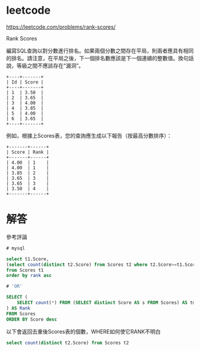 
# leetcode
https://leetcode.com/problems/rank-scores/

Rank Scores

編寫SQL查詢以對分數進行排名。如果兩個分數之間存在平局，則兩者應具有相同的排名。請注意，在平局之後，下一個排名數應該是下一個連續的整數值。換句話說，等級之間不應該存在“漏洞”。

    +----+-------+
    | Id | Score |
    +----+-------+
    | 1  | 3.50  |
    | 2  | 3.65  |
    | 3  | 4.00  |
    | 4  | 3.85  |
    | 5  | 4.00  |
    | 6  | 3.65  |
    +----+-------+

例如，根據上Scores表，您的查詢應生成以下報告（按最高分數排序）：

    +-------+------+
    | Score | Rank |
    +-------+------+
    | 4.00  | 1    |
    | 4.00  | 1    |
    | 3.85  | 2    |
    | 3.65  | 3    |
    | 3.65  | 3    |
    | 3.50  | 4    |
    +-------+------+

# 解答

參考評論

```sql
# mysql

select t1.Score,
(select count(distinct t2.Score) from Scores t2 where t2.Score>=t1.Score) as rank
from Scores t1
order by rank asc

# 'OR'

SELECT (
    SELECT count(*) FROM (SELECT distinct Score AS s FROM Scores) AS tmp WHERE s >= Score
) AS Rank 
FROM Scores
ORDER BY Score desc

```

以下會返回去重後Scores表的個數，WHERE如何使它RANK不明白

```sql
select count(distinct t2.Score) from Scores t2
```
